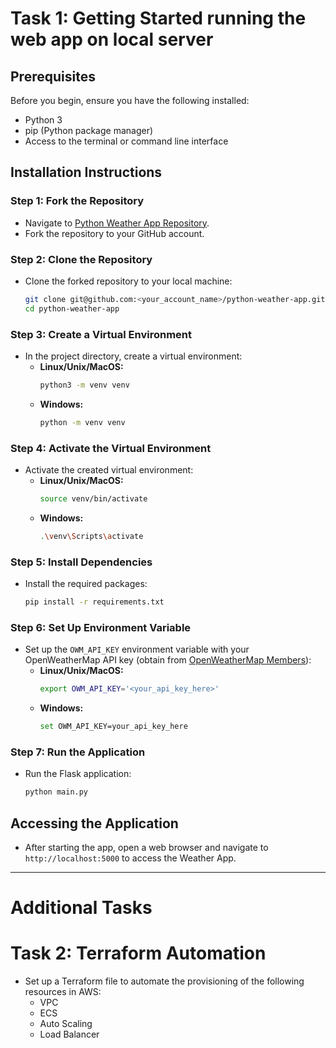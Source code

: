 
# Task 1: Getting Started running the web app on local server


## Prerequisites
Before you begin, ensure you have the following installed:
- Python 3
- pip (Python package manager)
- Access to the terminal or command line interface

## Installation Instructions

### Step 1: Fork the Repository
- Navigate to [Python Weather App Repository](https://github.com/Infopercept/python-weather-app).
- Fork the repository to your GitHub account.

### Step 2: Clone the Repository
- Clone the forked repository to your local machine:
  ```bash
  git clone git@github.com:<your_account_name>/python-weather-app.git
  cd python-weather-app
  ```

### Step 3: Create a Virtual Environment
- In the project directory, create a virtual environment:
  - **Linux/Unix/MacOS:**
    ```bash
    python3 -m venv venv
    ```
  - **Windows:**
    ```bash
    python -m venv venv
    ```

### Step 4: Activate the Virtual Environment
- Activate the created virtual environment:
  - **Linux/Unix/MacOS:**
    ```bash
    source venv/bin/activate
    ```
  - **Windows:**
    ```bash
    .\venv\Scripts\activate
    ```

### Step 5: Install Dependencies
- Install the required packages:
  ```bash
  pip install -r requirements.txt
  ```

### Step 6: Set Up Environment Variable
- Set up the `OWM_API_KEY` environment variable with your OpenWeatherMap API key (obtain from [OpenWeatherMap Members](https://openweathermap.org/members)):
  - **Linux/Unix/MacOS:**
    ```bash
    export OWM_API_KEY='<your_api_key_here>'
    ```
  - **Windows:**
    ```bash
    set OWM_API_KEY=your_api_key_here
    ```

### Step 7: Run the Application
- Run the Flask application:
  ```bash
  python main.py
  ```

## Accessing the Application
- After starting the app, open a web browser and navigate to `http://localhost:5000` to access the Weather App.

---

# Additional Tasks


# Task 2: Terraform Automation
- Set up a Terraform file to automate the provisioning of the following resources in AWS:
  - VPC
  - ECS
  - Auto Scaling
  - Load Balancer
